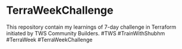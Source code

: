 # TerraWeekChallenge

This repository contain my learnings of 7-day challenge in Terraform initiated by TWS Community Builders.
#TWS #TrainWithShubhm #TerraWeek #TerraWeekChallenge
